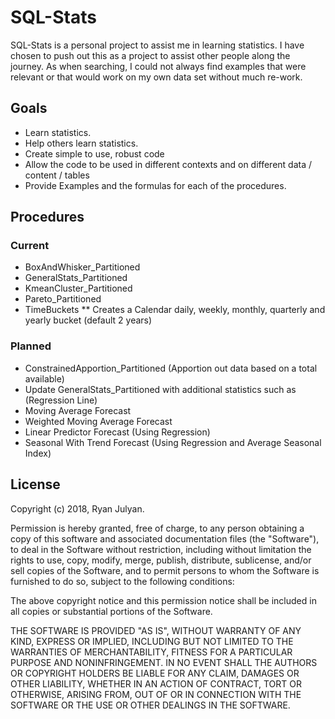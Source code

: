 # SQL-Stats
SQL-Stats is a personal project to assist me in learning statistics. I have chosen to push out this as a project to assist other people along the journey. As when searching, I could not always find examples that were relevant or that would work on my own data set without much re-work.

## Goals
* Learn statistics.
* Help others learn statistics.
* Create simple to use, robust code
* Allow the code to be used in different contexts and on different data / content / tables
* Provide Examples and the formulas for each of the procedures.

## Procedures
### Current
* BoxAndWhisker_Partitioned
* GeneralStats_Partitioned
* KmeanCluster_Partitioned
* Pareto_Partitioned
* TimeBuckets
** Creates a Calendar daily, weekly, monthly, quarterly and yearly bucket (default 2 years)

### Planned
* ConstrainedApportion_Partitioned (Apportion out data based on a total available) 
* Update GeneralStats_Partitioned with additional statistics such as (Regression Line)
* Moving Average Forecast
* Weighted Moving Average Forecast
* Linear Predictor Forecast (Using Regression) 
* Seasonal With Trend Forecast (Using Regression and Average Seasonal Index) 

## License
Copyright (c) 2018, Ryan Julyan.

Permission is hereby granted, free of charge, to any person obtaining a copy of this software and associated documentation files (the "Software"), to deal in the Software without restriction, including without limitation the rights to use, copy, modify, merge, publish, distribute, sublicense, and/or sell copies of the Software, and to permit persons to whom the Software is furnished to do so, subject to the following conditions:

The above copyright notice and this permission notice shall be included in all copies or substantial portions of the Software.

THE SOFTWARE IS PROVIDED "AS IS", WITHOUT WARRANTY OF ANY KIND, EXPRESS OR IMPLIED, INCLUDING BUT NOT LIMITED TO THE WARRANTIES OF MERCHANTABILITY, FITNESS FOR A PARTICULAR PURPOSE AND NONINFRINGEMENT. IN NO EVENT SHALL THE AUTHORS OR COPYRIGHT HOLDERS BE LIABLE FOR ANY CLAIM, DAMAGES OR OTHER LIABILITY, WHETHER IN AN ACTION OF CONTRACT, TORT OR OTHERWISE, ARISING FROM, OUT OF OR IN CONNECTION WITH THE SOFTWARE OR THE USE OR OTHER DEALINGS IN THE SOFTWARE.